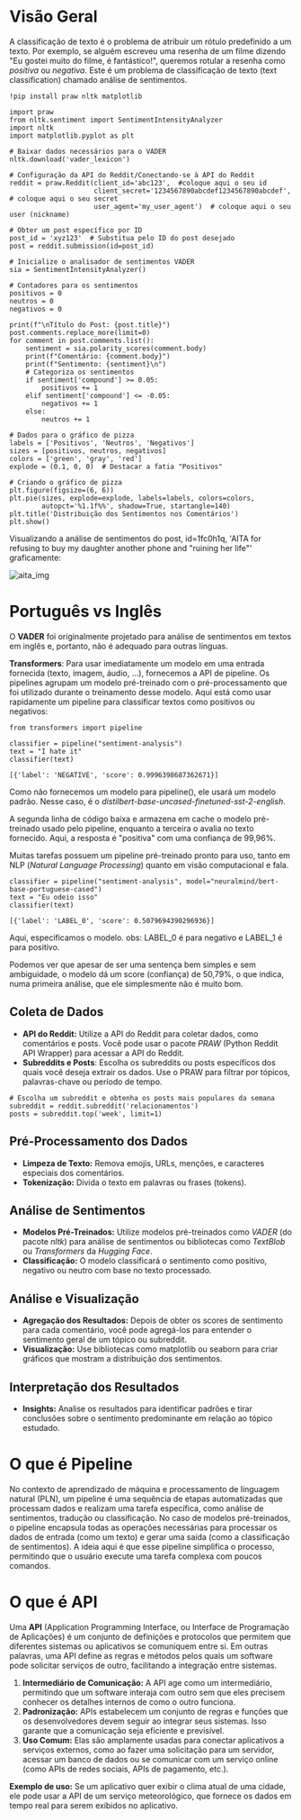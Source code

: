 # Visão Geral

A classificação de texto é o problema de atribuir um rótulo predefinido a um texto. Por exemplo, se alguém escreveu uma resenha de um filme dizendo "Eu gostei muito do filme, é fantástico!", queremos rotular a resenha como *positiva* ou *negativa*. Este é um problema de classificação de texto (text classification) chamado análise de sentimentos.

```
!pip install praw nltk matplotlib

import praw
from nltk.sentiment import SentimentIntensityAnalyzer
import nltk
import matplotlib.pyplot as plt

# Baixar dados necessários para o VADER
nltk.download('vader_lexicon')

# Configuração da API do Reddit/Conectando-se à API do Reddit
reddit = praw.Reddit(client_id='abc123',  #coloque aqui o seu id
                     client_secret='1234567890abcdef1234567890abcdef',  # coloque aqui o seu secret
                     user_agent='my_user_agent')  # coloque aqui o seu user (nickname)

# Obter um post específico por ID
post_id = 'xyz123'  # Substitua pelo ID do post desejado
post = reddit.submission(id=post_id)

# Inicialize o analisador de sentimentos VADER
sia = SentimentIntensityAnalyzer()

# Contadores para os sentimentos
positivos = 0
neutros = 0
negativos = 0

print(f"\nTítulo do Post: {post.title}")
post.comments.replace_more(limit=0)
for comment in post.comments.list():
    sentiment = sia.polarity_scores(comment.body)
    print(f"Comentário: {comment.body}")
    print(f"Sentimento: {sentiment}\n")
    # Categoriza os sentimentos
    if sentiment['compound'] >= 0.05:
        positivos += 1
    elif sentiment['compound'] <= -0.05:
        negativos += 1
    else:
        neutros += 1

# Dados para o gráfico de pizza
labels = ['Positivos', 'Neutros', 'Negativos']
sizes = [positivos, neutros, negativos]
colors = ['green', 'gray', 'red']
explode = (0.1, 0, 0)  # Destacar a fatia "Positivos"

# Criando o gráfico de pizza
plt.figure(figsize=(6, 6))
plt.pie(sizes, explode=explode, labels=labels, colors=colors,
        autopct='%1.1f%%', shadow=True, startangle=140)
plt.title('Distribuição dos Sentimentos nos Comentários')
plt.show()
```

Visualizando a análise de sentimentos do post, id=1fc0h1q, 'AITA for refusing to buy my daughter another phone and "ruining her life"' graficamente:

![aita_img](https://github.com/user-attachments/assets/d1e45952-48e1-4192-9fb5-182694d9480c)

# Português vs Inglês

O **VADER** foi originalmente projetado para análise de sentimentos em textos em inglês e, portanto, não é adequado para outras línguas.

**Transformers**:
Para usar imediatamente um modelo em uma entrada fornecida (texto, imagem, áudio, ...), fornecemos a API de pipeline. Os pipelines agrupam um modelo pré-treinado com o pré-processamento que foi utilizado durante o treinamento desse modelo.
Aqui está como usar rapidamente um pipeline para classificar textos como positivos ou negativos:
```
from transformers import pipeline

classifier = pipeline("sentiment-analysis")
text = "I hate it"
classifier(text)
```
```
[{'label': 'NEGATIVE', 'score': 0.9996398687362671}]
```
Como não fornecemos um modelo para pipeline(), ele usará um modelo padrão. Nesse caso, é o *distilbert-base-uncased-finetuned-sst-2-english*.

A segunda linha de código baixa e armazena em cache o modelo pré-treinado usado pelo pipeline, enquanto a terceira o avalia no texto fornecido. Aqui, a resposta é "positiva" com uma confiança de 99,96%.

Muitas tarefas possuem um pipeline pré-treinado pronto para uso, tanto em NLP (*Natural Language Processing*) quanto em visão computacional e fala.

```
classifier = pipeline("sentiment-analysis", model="neuralmind/bert-base-portuguese-cased")
text = "Eu odeio isso"
classifier(text)
```
```
[{'label': 'LABEL_0', 'score': 0.5079694390296936}]
```
Aqui, especificamos o modelo. obs: LABEL_0 é para negativo e LABEL_1 é para positivo.

Podemos ver que apesar de ser uma sentença bem simples e sem ambiguidade, o modelo dá um score (confiança) de 50,79%, o que indica, numa primeira análise, que ele simplesmente não é muito bom.

## Coleta de Dados
* **API do Reddit:** Utilize a API do Reddit para coletar dados, como comentários e posts. Você pode usar o pacote *PRAW* (Python Reddit API Wrapper) para acessar a API do Reddit.
* **Subreddits e Posts**: Escolha os subreddits ou posts específicos dos quais você deseja extrair os dados. Use o PRAW para filtrar por tópicos, palavras-chave ou período de tempo.
```
# Escolha um subreddit e obtenha os posts mais populares da semana
subreddit = reddit.subreddit('relacionamentos')
posts = subreddit.top('week', limit=1)
```

## Pré-Processamento dos Dados
* **Limpeza de Texto:** Remova emojis, URLs, menções, e caracteres especiais dos comentários.
* **Tokenização:** Divida o texto em palavras ou frases (tokens).

## Análise de Sentimentos
* **Modelos Pré-Treinados:** Utilize modelos pré-treinados como *VADER* (do pacote *nltk*) para análise de sentimentos ou bibliotecas como *TextBlob* ou *Transformers* da *Hugging Face*.
* **Classificação:** O modelo classificará o sentimento como positivo, negativo ou neutro com base no texto processado.

## Análise e Visualização
* **Agregação dos Resultados:** Depois de obter os scores de sentimento para cada comentário, você pode agregá-los para entender o sentimento geral de um tópico ou subreddit.
* **Visualização:** Use bibliotecas como matplotlib ou seaborn para criar gráficos que mostram a distribuição dos sentimentos.

## Interpretação dos Resultados
* **Insights:** Analise os resultados para identificar padrões e tirar conclusões sobre o sentimento predominante em relação ao tópico estudado.

# O que é Pipeline
No contexto de aprendizado de máquina e processamento de linguagem natural (PLN), um pipeline é uma sequência de etapas automatizadas que processam dados e realizam uma tarefa específica, como análise de sentimentos, tradução ou classificação.
No caso de modelos pré-treinados, o pipeline encapsula todas as operações necessárias para processar os dados de entrada (como um texto) e gerar uma saída (como a classificação de sentimentos).
A ideia aqui é que esse pipeline simplifica o processo, permitindo que o usuário execute uma tarefa complexa com poucos comandos.

# O que é API
Uma **API** (Application Programming Interface, ou Interface de Programação de Aplicações) é um conjunto de definições e protocolos que permitem que diferentes sistemas ou aplicativos se comuniquem entre si. Em outras palavras, uma API define as regras e métodos pelos quais um software pode solicitar serviços de outro, facilitando a integração entre sistemas.

1. **Intermediário de Comunicação:** A API age como um intermediário, permitindo que um software interaja com outro sem que eles precisem conhecer os detalhes internos de como o outro funciona.
2. **Padronização:** APIs estabelecem um conjunto de regras e funções que os desenvolvedores devem seguir ao integrar seus sistemas. Isso garante que a comunicação seja eficiente e previsível.
3. **Uso Comum:** Elas são amplamente usadas para conectar aplicativos a serviços externos, como ao fazer uma solicitação para um servidor, acessar um banco de dados ou se comunicar com um serviço online (como APIs de redes sociais, APIs de pagamento, etc.).

**Exemplo de uso:** Se um aplicativo quer exibir o clima atual de uma cidade, ele pode usar a API de um serviço meteorológico, que fornece os dados em tempo real para serem exibidos no aplicativo.
